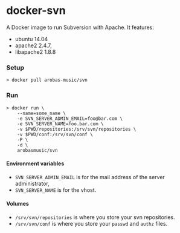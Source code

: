# docker-svn
A Docker image to run Subversion with Apache. It features:
- ubuntu 14.04
- apache2 2.4.7,
- libapache2 1.8.8

### Setup
```shell
> docker pull arobas-music/svn
```

### Run
```shell
> docker run \
    --name=some_name \
    -e SVN_SERVER_ADMIN_EMAIL=foo@bar.com \
    -e SVN_SERVER_NAME=foo.bar.com \
    -v $PWD/repositories:/srv/svn/repositories \
    -v $PWD/conf:/srv/svn/conf \
    -P \
    -d \
    arobasmusic/svn    
```

#### Environment variables
- `SVN_SERVER_ADMIN_EMAIL` is for the mail address of the server administrator,
- `SVN_SERVER_NAME` is for the vhost.

#### Volumes
- `/srv/svn/repositories` is where you store your svn repositories.
- `/srv/svn/conf` is where you store your `passwd` and `authz` files.

